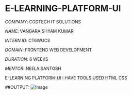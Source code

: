 # E-LEARNING-PLATFORM-UI

*COMPANY*: CODTECH IT SOLUTIONS

*NAME*: VANGARA SHYAM KUMAR

*INTERN ID*: CT6WUCS

*DOMAIN*: FRONTEND WEB DEVELOPMENT

*DURATION*: 6 WEEKS

*MENTOR*: NEELA SANTOSH

E-LEARNING PLATFORM-UI I HAVE TOOLS USED HTML CSS

##OUTPUT: ![Image](https://github.com/user-attachments/assets/1c4c7029-ca72-4e02-9091-6592afee4dc8)
